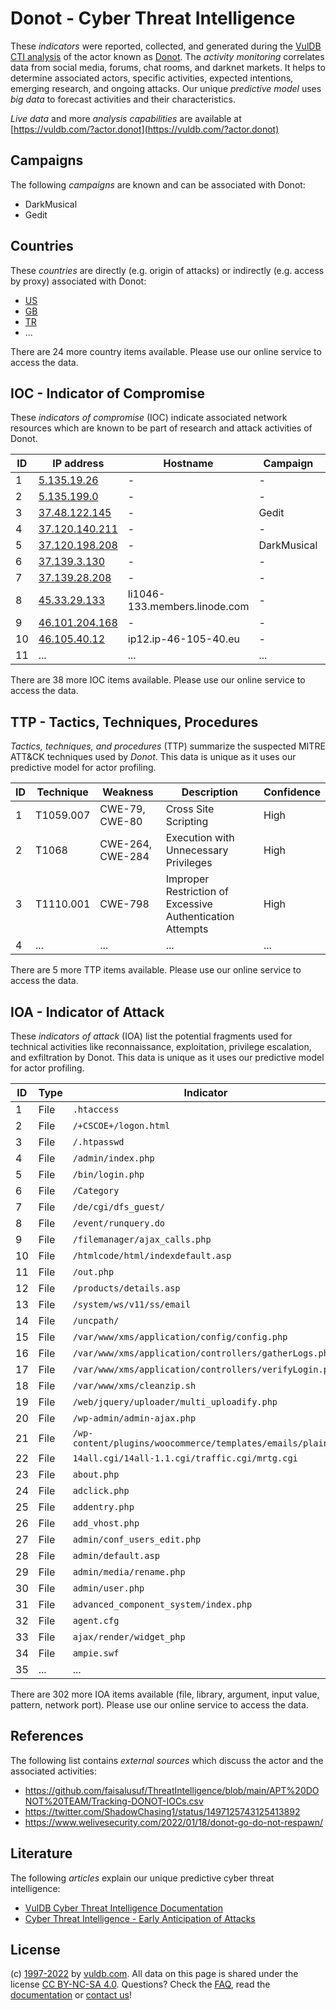 # Donot - Cyber Threat Intelligence

These _indicators_ were reported, collected, and generated during the [VulDB CTI analysis](https://vuldb.com/?kb.cti) of the actor known as [Donot](https://vuldb.com/?actor.donot). The _activity monitoring_ correlates data from social media, forums, chat rooms, and darknet markets. It helps to determine associated actors, specific activities, expected intentions, emerging research, and ongoing attacks. Our unique _predictive model_ uses _big data_ to forecast activities and their characteristics.

_Live data_ and more _analysis capabilities_ are available at [https://vuldb.com/?actor.donot](https://vuldb.com/?actor.donot)

## Campaigns

The following _campaigns_ are known and can be associated with Donot:

* DarkMusical
* Gedit

## Countries

These _countries_ are directly (e.g. origin of attacks) or indirectly (e.g. access by proxy) associated with Donot:

* [US](https://vuldb.com/?country.us)
* [GB](https://vuldb.com/?country.gb)
* [TR](https://vuldb.com/?country.tr)
* ...

There are 24 more country items available. Please use our online service to access the data.

## IOC - Indicator of Compromise

These _indicators of compromise_ (IOC) indicate associated network resources which are known to be part of research and attack activities of Donot.

ID | IP address | Hostname | Campaign | Confidence
-- | ---------- | -------- | -------- | ----------
1 | [5.135.19.26](https://vuldb.com/?ip.5.135.19.26) | - | - | High
2 | [5.135.199.0](https://vuldb.com/?ip.5.135.199.0) | - | - | High
3 | [37.48.122.145](https://vuldb.com/?ip.37.48.122.145) | - | Gedit | High
4 | [37.120.140.211](https://vuldb.com/?ip.37.120.140.211) | - | - | High
5 | [37.120.198.208](https://vuldb.com/?ip.37.120.198.208) | - | DarkMusical | High
6 | [37.139.3.130](https://vuldb.com/?ip.37.139.3.130) | - | - | High
7 | [37.139.28.208](https://vuldb.com/?ip.37.139.28.208) | - | - | High
8 | [45.33.29.133](https://vuldb.com/?ip.45.33.29.133) | li1046-133.members.linode.com | - | High
9 | [46.101.204.168](https://vuldb.com/?ip.46.101.204.168) | - | - | High
10 | [46.105.40.12](https://vuldb.com/?ip.46.105.40.12) | ip12.ip-46-105-40.eu | - | High
11 | ... | ... | ... | ...

There are 38 more IOC items available. Please use our online service to access the data.

## TTP - Tactics, Techniques, Procedures

_Tactics, techniques, and procedures_ (TTP) summarize the suspected MITRE ATT&CK techniques used by _Donot_. This data is unique as it uses our predictive model for actor profiling.

ID | Technique | Weakness | Description | Confidence
-- | --------- | -------- | ----------- | ----------
1 | T1059.007 | CWE-79, CWE-80 | Cross Site Scripting | High
2 | T1068 | CWE-264, CWE-284 | Execution with Unnecessary Privileges | High
3 | T1110.001 | CWE-798 | Improper Restriction of Excessive Authentication Attempts | High
4 | ... | ... | ... | ...

There are 5 more TTP items available. Please use our online service to access the data.

## IOA - Indicator of Attack

These _indicators of attack_ (IOA) list the potential fragments used for technical activities like reconnaissance, exploitation, privilege escalation, and exfiltration by Donot. This data is unique as it uses our predictive model for actor profiling.

ID | Type | Indicator | Confidence
-- | ---- | --------- | ----------
1 | File | `.htaccess` | Medium
2 | File | `/+CSCOE+/logon.html` | High
3 | File | `/.htpasswd` | Medium
4 | File | `/admin/index.php` | High
5 | File | `/bin/login.php` | High
6 | File | `/Category` | Medium
7 | File | `/de/cgi/dfs_guest/` | High
8 | File | `/event/runquery.do` | High
9 | File | `/filemanager/ajax_calls.php` | High
10 | File | `/htmlcode/html/indexdefault.asp` | High
11 | File | `/out.php` | Medium
12 | File | `/products/details.asp` | High
13 | File | `/system/ws/v11/ss/email` | High
14 | File | `/uncpath/` | Medium
15 | File | `/var/www/xms/application/config/config.php` | High
16 | File | `/var/www/xms/application/controllers/gatherLogs.php` | High
17 | File | `/var/www/xms/application/controllers/verifyLogin.php` | High
18 | File | `/var/www/xms/cleanzip.sh` | High
19 | File | `/web/jquery/uploader/multi_uploadify.php` | High
20 | File | `/wp-admin/admin-ajax.php` | High
21 | File | `/wp-content/plugins/woocommerce/templates/emails/plain/` | High
22 | File | `14all.cgi/14all-1.1.cgi/traffic.cgi/mrtg.cgi` | High
23 | File | `about.php` | Medium
24 | File | `adclick.php` | Medium
25 | File | `addentry.php` | Medium
26 | File | `add_vhost.php` | High
27 | File | `admin/conf_users_edit.php` | High
28 | File | `admin/default.asp` | High
29 | File | `admin/media/rename.php` | High
30 | File | `admin/user.php` | High
31 | File | `advanced_component_system/index.php` | High
32 | File | `agent.cfg` | Medium
33 | File | `ajax/render/widget_php` | High
34 | File | `ampie.swf` | Medium
35 | ... | ... | ...

There are 302 more IOA items available (file, library, argument, input value, pattern, network port). Please use our online service to access the data.

## References

The following list contains _external sources_ which discuss the actor and the associated activities:

* https://github.com/faisalusuf/ThreatIntelligence/blob/main/APT%20DONOT%20TEAM/Tracking-DONOT-IOCs.csv
* https://twitter.com/ShadowChasing1/status/1497125743125413892
* https://www.welivesecurity.com/2022/01/18/donot-go-do-not-respawn/

## Literature

The following _articles_ explain our unique predictive cyber threat intelligence:

* [VulDB Cyber Threat Intelligence Documentation](https://vuldb.com/?kb.cti)
* [Cyber Threat Intelligence - Early Anticipation of Attacks](https://www.scip.ch/en/?labs.20201022)

## License

(c) [1997-2022](https://vuldb.com/?kb.changelog) by [vuldb.com](https://vuldb.com/?kb.about). All data on this page is shared under the license [CC BY-NC-SA 4.0](https://creativecommons.org/licenses/by-nc-sa/4.0/). Questions? Check the [FAQ](https://vuldb.com/?kb.faq), read the [documentation](https://vuldb.com/?kb) or [contact us](https://vuldb.com/?contact)!

